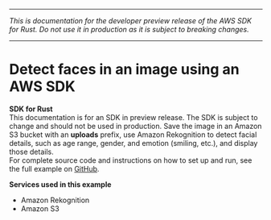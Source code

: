 --------

 *This is documentation for the developer preview release of the AWS SDK for Rust\. Do not use it in production as it is subject to breaking changes\.* 

--------

# Detect faces in an image using an AWS SDK<a name="cross_DetectFaces_rust_topic"></a>

**SDK for Rust**  
This documentation is for an SDK in preview release\. The SDK is subject to change and should not be used in production\.
 Save the image in an Amazon S3 bucket with an **uploads** prefix, use Amazon Rekognition to detect facial details, such as age range, gender, and emotion \(smiling, etc\.\), and display those details\.   
 For complete source code and instructions on how to set up and run, see the full example on [GitHub](https://github.com/awsdocs/aws-doc-sdk-examples/blob/main/rust_dev_preview/cross_service/detect_faces/src/main.rs)\.   

**Services used in this example**
+ Amazon Rekognition
+ Amazon S3